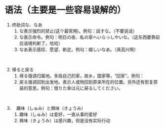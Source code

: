 #  语法（主要是一些容易误解的）

1. 终助词な、なあ
	1. な表示强烈的禁止(这个最常用)。例句：話すな。（不要说话）
	2. な表示命令。例句：明日の夜、私の家へいらっしやいな。（这东西要靠前后语境判断了，哈哈）
	3. なあ表示感叹、愿望、断定。例句：嬉しいなあ。（真高兴啊）

<br>

2. 帰ると戻る
	1. 帰る强调归属地。多指自己的家，故乡，国家等，“回家”。例句：
	2. 戻る强调回到出发地。表示人或物回到原来所在的位置。另外还有恢复原装的意思。例句：借りた傘は元に戻るしてください。


<br>

3. 　趣味（しゅみ）と興味（きょうみ）
	1. 趣味（しゅみ）は爱好，一直从事的爱好
	2. 興味（きょうみ）は感兴趣，但是没有实际行动




